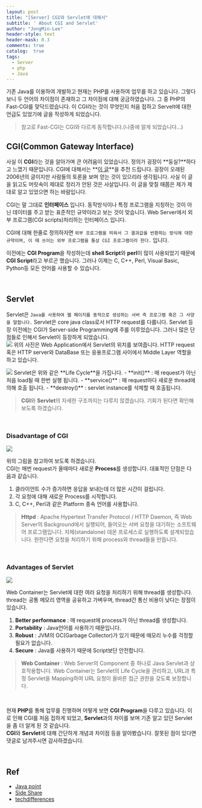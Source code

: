```yaml
---
layout: post
title: "[Server] CGI와 Servlet에 대해서"
subtitle: ' About CGI and Servlet'
author: "JongMin-Lee"
header-style: text
header-mask: 0.3
comments: true
catalog:  true
tags:
  - Server
  - php
  - Java
---
```



기존 Java를 이용하여 개발하고 현재는 PHP를 사용하여 업무를 하고 있습니다. 그렇다보니 두 언어의 차이점이 존재하고 그 차이점에 대해 궁금하였습니다. 그 중 PHP의 Fast-CGI를 맞닥드렸습니다. 이 CGI라는 것이 무엇인지 처음 접하고 Servelt에 대한 언급도 있었기에 글을 작성하게 되었습니다.  
> 참고로 Fast-CGI는 CGI와 다르게 동작합니다.(나중에 알게 되었습니다...)


## CGI(Common Gateway Interface)

사실 이 **CGI**라는 것을 알아가며 큰 어려움이 있었습니다. 정의가 굉장이 **둥실?**하다고 느꼈기 때문입니다. CGI에 대해서는 **[이 글](https://kldp.org/node/73386)**을 추천 드립니다. 굉장이 오래된 2006년의 글이지만 사람들의 토론을 보며 얻는 것이 있으리라 생각됩니다. 사실 이 글을 읽고도 머릿속이 제대로 정리가 안된 것은 사살입니다. 이 글을 맞칠 때쯤은 제가 제대로 알고 있었으면 하는 바람입니다.  


CGI는 말 그대로 **인터페이스** 입니다. 동작방식이나 특정 프로그램을 지칭하는 것이 아닌 데이터를 주고 받는 표준적인 규약이라고 보는 것이 맞습니다. Web Server에서 외부 프로그램(CGI scripts)처리하는 인터페이스 입니다.  

CGI에 대해 한줄로 정의하자면 `외부 프로그램을 띄워서 그 결과값을 반환하는 방식에 대한 규약이며, 이 때 쓰이는 외부 프로그램을 통상 CGI 프로그램이라 한다.` 입니다.  

이전에는 **CGI Program**을 작성하는데 **shell Script**와 **perl**이 많이 사용되었기 때문에 **CGI Script**라고 부르곤 했습니다. 그러나 이제는 C, C++, Perl, Visual Basic, Python등 모든 언어를 사용할 수 있습니다. 


<br />

## Servlet

Servlet은 `Java를 사용하여 웹 페이지를 동적으로 생성하는 서버 측 프로그램 혹은 그 사양을 말합니다.` Servlet은 core java class로서 HTTP request를 다룹니다. Servlet 등장 이전에는 CGI가 Server-side Programming에 주를 이루었습니다. 그러나 많은 단점들로 인해서 Servlet이 등장하게 되었습니다.  
<img src="https://user-images.githubusercontent.com/48028667/96367746-ad903400-118a-11eb-8dcb-52c5dc8c68f4.PNG">
위의 사진은 Web Application에서 Servlet의 위치를 보여줍니다. HTTP request 혹은 HTTP server와 DataBase 또는 응용프로그램 사이에서 Middle Layer 역할을 하고 있습니다.  

<img src="https://user-images.githubusercontent.com/48028667/96367851-360ed480-118b-11eb-86b4-bee8b368aed1.PNG">
Servlet은 위와 같은 **Life Cycle**을 가집니다.
- **init()** : 매 request가 아닌 처음 load될 때 한번 실행 됩니다.
- **service()** : 매 request마다 새로운 thread에 의해 호출 됩니다.
- **destroy()** : servlet instance를 삭제할 때 호출됩니다.



<br />

> **CGI**와 **Servlet**의 자세한 구조까지는 다루지 않겠습니다. 기회가 된다면 확인해보도록 하겠습니다.

<br />

### Disadvantage of CGI
<img src="https://user-images.githubusercontent.com/48028667/96367241-969c1280-1187-11eb-9863-b5bcbf4c81f9.PNG" />

위의 그림을 참고하여 보도록 하겠습니다.  
CGI는 매번 request가 올때마다 새로운 **Process**를 생성합니다. 대표적인 단점은 다음과 같습니다.  
1. 클라이언트 수가 증가하면 응답을 보내는데 더 많은 시간이 걸립니다.
2. 각 요청에 대해 새로운 Process를 시작합니다.
3. C, C++, Perl과 같은 Platform 종속 언어를 사용합니다.

> **Httpd** : Apache Hypertext Transfer Protocol / HTTP Daemon, 즉 Web Server의 Background에서 실행되어, 들어오는 서버 요청을 대기하는 소프트웨어 프로그램입니다. 자체(standalone) 데몬 프로세스로 실행하도록 설계되었습니다. 원한다면 요청을 처리하기 위해 process와 thread들을 만듭니다.

<br />

### Advantages of Servlet
<img src="https://user-images.githubusercontent.com/48028667/96367242-97cd3f80-1187-11eb-9961-5fcc3ff30d80.PNG" />

Web Container는 Servlet에 대한 여러 요청을 처리하기 위해 thread를 생성합니다. thread는 공통 메모리 영역을 공유하고 가벼우며, thread간 통신 비용이 낮다는 장점이 있습니다.  
1. **Better performance** : 매 request에 process가 아닌 thread를 생성합니다.
2. **Portability** : Java언어를 사용하기 때문입니다.
3. **Robust** : JVM의 GC(Garbage Collector)가 있기 때문에 매모리 누수를 걱정할 필요가 없습니다.
4. **Secure** : Java를 사용하기 때문에 Script보단 안전합니다.

> **Web Container** : Web Server의 Component 중 하나로 Java Servlet과 상호작용합니다. Web Container는 Servlet의 Life Cycle을 관리하고, URL과 특정 Servlet을 Mapping하여 URL 요청이 올바른 접근 권한을 갖도록 보장합니다.

<br />

현재 **PHP**를 통해 업무를 진행하며 어떻게 보면 **CGI Program**을 다루고 있습니다. 이로 인해 CGI를 처음 접하게 되었고, **Servlet**과의 차이를 보며 기존 알고 있던 Servlet을 좀 더 알게 된 것 같습니다.  
**CGI**와 **Servlet**에 대해 간단하게 개념과 차이점 등을 알아봤습니다. 잘못된 점이 있다면 댓글로 남겨주시면 감사하겠습니다.  




<br />

## Ref
- [Java point](https://www.javatpoint.com/servlet-tutorial)
- [Side Share](https://www.slideshare.net/lavanyamarichamy/java-servlets-and-cgi)
- [techdifferences](https://techdifferences.com/difference-between-cgi-and-servlet.html)
